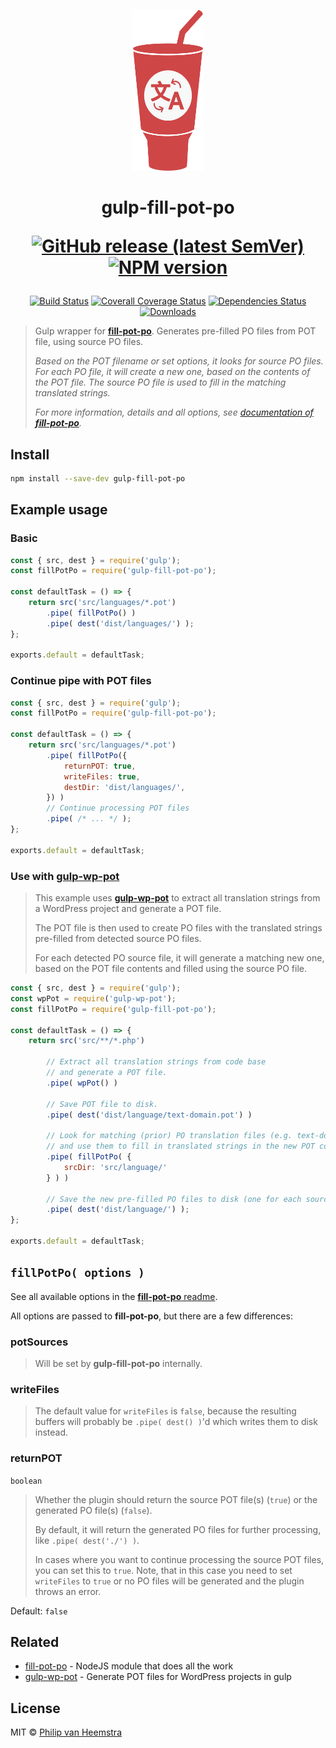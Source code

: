 <p align="center">
    <img height="257" width="114" src="https://raw.githubusercontent.com/vheemstra/gulp-fill-pot-po/main/logo.svg">
</p>

<h1 align="center">
gulp-fill-pot-po<br/>

[![GitHub release (latest SemVer)][release-image]][release-url] [![NPM version][npm-image]][npm-url]
</h1>
<div align="center">

[![Build Status][ci-image]][ci-url]
[![Coverall Coverage Status][coverage-image]][coverage-url]
[![Dependencies Status][deps-image]][deps-url]
[![Downloads][downloads-image]][npm-url]

</div>

> Gulp wrapper for [**fill-pot-po**][fpp-url]. Generates pre-filled PO files from POT file, using source PO files.
> 
> *Based on the POT filename or set options, it looks for source PO files. For each PO file, it will create a new one, based on the contents of the POT file. The source PO file is used to fill in the matching translated strings.*
> 
> *For more information, details and all options, see [documentation of **fill-pot-po**][fpp-url].*


## Install

```bash
npm install --save-dev gulp-fill-pot-po
```


## Example usage

### Basic

```js
const { src, dest } = require('gulp');
const fillPotPo = require('gulp-fill-pot-po');

const defaultTask = () => {
    return src('src/languages/*.pot')
        .pipe( fillPotPo() )
        .pipe( dest('dist/languages/') );
};

exports.default = defaultTask;
```

### Continue pipe with POT files

```js
const { src, dest } = require('gulp');
const fillPotPo = require('gulp-fill-pot-po');

const defaultTask = () => {
    return src('src/languages/*.pot')
        .pipe( fillPotPo({
            returnPOT: true,
            writeFiles: true,
            destDir: 'dist/languages/',
        }) )
        // Continue processing POT files
        .pipe( /* ... */ );
};

exports.default = defaultTask;
```

### Use with [gulp-wp-pot][gwpp-url]
> This example uses [**gulp-wp-pot**][gwpp-url] to extract all translation strings from a WordPress project and generate a POT file.
> 
> The POT file is then used to create PO files with the translated strings pre-filled from detected source PO files.
> 
> For each detected PO source file, it will generate a matching new one, based on the POT file contents and filled using the source PO file.
```js
const { src, dest } = require('gulp');
const wpPot = require('gulp-wp-pot');
const fillPotPo = require('gulp-fill-pot-po');

const defaultTask = () => {
    return src('src/**/*.php')
        
        // Extract all translation strings from code base
        // and generate a POT file.
        .pipe( wpPot() )
        
        // Save POT file to disk.
        .pipe( dest('dist/language/text-domain.pot') )
        
        // Look for matching (prior) PO translation files (e.g. text-domain-en_EN.po)
        // and use them to fill in translated strings in the new POT content.
        .pipe( fillPotPo( {
            srcDir: 'src/language/'
        } ) )
        
        // Save the new pre-filled PO files to disk (one for each source PO file).
        .pipe( dest('dist/language/') );
};

exports.default = defaultTask;
```


## `fillPotPo( options )`

See all available options in the [**fill-pot-po** readme](https://github.com/vHeemstra/fill-pot-po#options).

All options are passed to **fill-pot-po**, but there are a few differences:

### potSources
> Will be set by **gulp-fill-pot-po** internally.

### writeFiles
> The default value for `writeFiles` is `false`, because the resulting buffers will probably be `.pipe( dest() )`'d which writes them to disk instead.

### returnPOT
`boolean`
> Whether the plugin should return the source POT file(s) (`true`) or the generated PO file(s) (`false`).
> 
> By default, it will return the generated PO files for further processing, like `.pipe( dest('./') )`.
> 
> In cases where you want to continue processing the source POT files, you can set this to `true`. Note, that in this case you need to set `writeFiles` to `true` or no PO files will be generated and the plugin throws an error.

Default: `false`


## Related
- [fill-pot-po][fpp-url] - NodeJS module that does all the work
- [gulp-wp-pot][gwpp-url] - Generate POT files for WordPress projects in gulp


## License
MIT © [Philip van Heemstra](https://github.com/vHeemstra)

[fpp-url]: http://github.com/vHeemstra/fill-pot-po
[gwpp-url]: http://github.com/wp-pot/gulp-wp-pot

[release-url]: https://github.com/vHeemstra/gulp-fill-pot-po/releases
[release-image]: https://img.shields.io/github/v/release/vHeemstra/gulp-fill-pot-po?sort=semver&logo=github&logoColor=959DA5&labelColor=444D56

[ci-url]: https://github.com/vHeemstra/gulp-fill-pot-po/actions/workflows/ci_push_on_main.yml
[ci-image]: https://img.shields.io/github/workflow/status/vHeemstra/gulp-fill-pot-po/Lint%20%7C%20Test%20%7C%20Release?label=lint%20%26%20test&logo=github&logoColor=959DA5&labelColor=444D56
[ci-image2]: https://github.com/vHeemstra/gulp-fill-pot-po/actions/workflows/ci_push_on_main.yml/badge.svg
[ci-image3]: https://img.shields.io/static/v1?logo=github&logoColor=959DA5&label=lint%20%26%20tests&labelColor=444D56&message=passing&color=34D058

[coverage-url]: https://coveralls.io/github/vHeemstra/gulp-fill-pot-po?branch=main
[coverage-image]: https://img.shields.io/coveralls/github/vHeemstra/gulp-fill-pot-po?logo=coveralls&logoColor=959DA5&labelColor=444D56
[coverage-image_]: https://coveralls.io/repos/github/vHeemstra/gulp-fill-pot-po/badge.svg?branch=main

[coverage-url2]: https://codecov.io/gh/vHeemstra/gulp-fill-pot-po
[coverage-image2]: https://codecov.io/gh/vHeemstra/gulp-fill-pot-po/branch/main/graph/badge.svg?token=sZaKGStMXg

[deps-url]: https://libraries.io/npm/gulp-fill-pot-po
[deps-image]: https://img.shields.io/librariesio/release/npm/gulp-fill-pot-po?logo=libraries.io&logoColor=959DA5&labelColor=444D56
[deps-image2]: https://img.shields.io/librariesio/github/vHeemstra/gulp-fill-pot-po?logo=libraries.io&logoColor=959DA5&labelColor=444D56

[npm-url]: https://www.npmjs.com/package/gulp-fill-pot-po
[npm-image]: https://img.shields.io/npm/v/gulp-fill-pot-po.svg?color=cb0000&labelColor=444D56&logo=data:image/svg+xml;base64,PHN2ZyByb2xlPSJpbWciIHZpZXdCb3g9IjAgMCAyNCAyNCIgeG1sbnM9Imh0dHA6Ly93d3cudzMub3JnLzIwMDAvc3ZnIj48cGF0aCBmaWxsPSIjOTU5REE1IiBkPSJNMS43NjMgMEMuNzg2IDAgMCAuNzg2IDAgMS43NjN2MjAuNDc0QzAgMjMuMjE0Ljc4NiAyNCAxLjc2MyAyNGgyMC40NzRjLjk3NyAwIDEuNzYzLS43ODYgMS43NjMtMS43NjNWMS43NjNDMjQgLjc4NiAyMy4yMTQgMCAyMi4yMzcgMHpNNS4xMyA1LjMyM2wxMy44MzcuMDE5LS4wMDkgMTMuODM2aC0zLjQ2NGwuMDEtMTAuMzgyaC0zLjQ1NkwxMi4wNCAxOS4xN0g1LjExM3oiPjwvcGF0aD48L3N2Zz4=
[downloads-image]: https://img.shields.io/npm/dm/gulp-fill-pot-po.svg?labelColor=444D56&logo=data:image/svg+xml;base64,PHN2ZyByb2xlPSJpbWciIHZpZXdCb3g9IjAgMCAyNCAyNCIgeG1sbnM9Imh0dHA6Ly93d3cudzMub3JnLzIwMDAvc3ZnIj48cGF0aCBmaWxsPSIjOTU5REE1IiBkPSJNMS43NjMgMEMuNzg2IDAgMCAuNzg2IDAgMS43NjN2MjAuNDc0QzAgMjMuMjE0Ljc4NiAyNCAxLjc2MyAyNGgyMC40NzRjLjk3NyAwIDEuNzYzLS43ODYgMS43NjMtMS43NjNWMS43NjNDMjQgLjc4NiAyMy4yMTQgMCAyMi4yMzcgMHpNNS4xMyA1LjMyM2wxMy44MzcuMDE5LS4wMDkgMTMuODM2aC0zLjQ2NGwuMDEtMTAuMzgyaC0zLjQ1NkwxMi4wNCAxOS4xN0g1LjExM3oiPjwvcGF0aD48L3N2Zz4=
